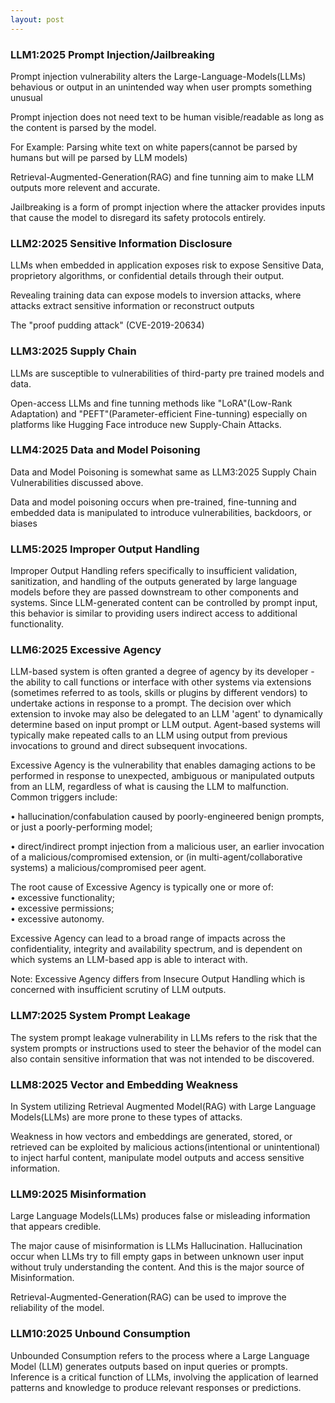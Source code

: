 ```yaml
---
layout: post
---
```

### LLM1:2025 Prompt Injection/Jailbreaking

Prompt injection vulnerability alters the Large-Language-Models(LLMs) behavious or output in an unintended way when user prompts something unusual 

Prompt injection does not need text to be human visible/readable as long as the content is parsed by the model.

For Example: Parsing white text on white papers(cannot be parsed by humans but will pe parsed by LLM models)

Retrieval-Augmented-Generation(RAG) and fine tunning aim to make LLM outputs more relevent and accurate. 

Jailbreaking is a form of prompt injection where the attacker provides inputs that cause the model to disregard its safety protocols entirely.

### LLM2:2025 Sensitive Information Disclosure

LLMs when embedded in application exposes risk to expose Sensitive Data, proprietory algorithms, or confidential details through their output.

Revealing training data can expose models to inversion attacks, where attacks extract sensitive information or reconstruct outputs

The "proof pudding attack" (CVE-2019-20634)

### LLM3:2025 Supply Chain

LLMs are susceptible to vulnerabilities of third-party pre trained models and data.

Open-access LLMs and fine tunning methods like "LoRA"(Low-Rank Adaptation) and "PEFT"(Parameter-efficient Fine-tunning) especially on platforms like Hugging Face introduce new Supply-Chain Attacks.

### LLM4:2025 Data and Model Poisoning

Data and Model Poisoning is somewhat same as LLM3:2025 Supply Chain Vulnerabilities discussed above. 

Data and model poisoning occurs when pre-trained, fine-tunning and embedded data is manipulated to introduce vulnerabilities, backdoors, or biases

### LLM5:2025 Improper Output Handling

Improper Output Handling refers specifically to insufficient validation, sanitization, and handling
of the outputs generated by large language models before they are passed downstream to other
components and systems. Since LLM-generated content can be controlled by prompt input, this
behavior is similar to providing users indirect access to additional functionality.

### LLM6:2025 Excessive Agency

LLM-based system is often granted a degree of agency by its developer - the ability to call functions or interface with other systems via extensions (sometimes referred to as tools, skills or
plugins by different vendors) to undertake actions in response to a prompt. The decision over which extension to invoke may also be delegated to an LLM 'agent' to dynamically determine based
on input prompt or LLM output. Agent-based systems will typically make repeated calls to an LLM using output from previous invocations to ground and direct subsequent invocations.

Excessive Agency is the vulnerability that enables damaging actions to be performed in response to unexpected, ambiguous or manipulated outputs from an LLM, regardless of what is causing the
LLM to malfunction. Common triggers include:

• hallucination/confabulation caused by poorly-engineered benign prompts, or just a poorly-performing model;

• direct/indirect prompt injection from a malicious user, an earlier invocation of a malicious/compromised extension, or (in multi-agent/collaborative systems) a malicious/compromised peer agent.

The root cause of Excessive Agency is typically one or more of:\
• excessive functionality;\
• excessive permissions;\
• excessive autonomy.

Excessive Agency can lead to a broad range of impacts across the confidentiality, integrity and availability spectrum, and is dependent on which systems an LLM-based app is able to interact
with.

Note: Excessive Agency differs from Insecure Output Handling which is concerned with insufficient scrutiny of LLM outputs.

### LLM7:2025 System Prompt Leakage

The system prompt leakage vulnerability in LLMs refers to the risk that the system prompts or instructions used to steer the behavior of the model can also contain sensitive information that was not intended to be discovered.

### LLM8:2025 Vector and Embedding Weakness

In System utilizing Retrieval Augmented Model(RAG) with Large Language Models(LLMs) are more prone to these types of attacks.

Weakness in how vectors and embeddings are generated, stored, or retrieved can be exploited by malicious actions(intentional or unintentional) to inject harful content, manipulate model outputs and access sensitive information.

### LLM9:2025 Misinformation 

Large Language Models(LLMs) produces false or misleading information that appears credible.

The major cause of misinformation is LLMs Hallucination. Hallucination occur when LLMs try to fill empty gaps in between unknown user input without truly understanding the content. And this is the major source of Misinformation.

Retrieval-Augmented-Generation(RAG) can be used to improve the reliability of the model.

### LLM10:2025 Unbound Consumption

Unbounded Consumption refers to the process where a Large Language Model (LLM) generates  outputs based on input queries or prompts. Inference is a critical function of LLMs, involving the application of learned patterns and knowledge to produce relevant responses or predictions.

